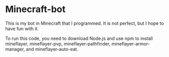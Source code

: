 # Minecraft-bot
 This is my bot in Minecraft that I programmed. It is not perfect, but I hope to have fun with it.

 To run this code, you need to download Node.js and use npm to install mineflayer, mineflayer-pvp, mineflayer-pathfinder, mineflayer-armor-manager, and mineflayer-auto-eat.
